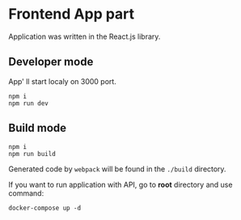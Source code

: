 # Frontend App part

Application was written in the React.js library.


## Developer mode

App' ll start localy on 3000 port.
```
npm i
npm run dev
```

## Build mode

```
npm i
npm run build
```
Generated code by `webpack` will be found in the `./build` directory.


If you want to run application with API, go to **root** directory and use command:

```
docker-compose up -d
```
